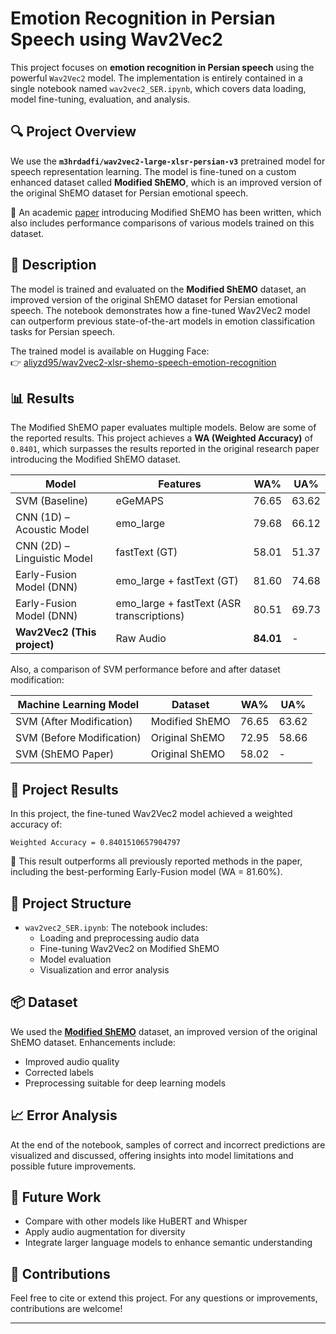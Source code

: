 # Emotion Recognition in Persian Speech using Wav2Vec2

This project focuses on **emotion recognition in Persian speech** using the powerful `Wav2Vec2` model. The implementation is entirely contained in a single notebook named `wav2vec2_SER.ipynb`, which covers data loading, model fine-tuning, evaluation, and analysis.

## 🔍 Project Overview

We use the **`m3hrdadfi/wav2vec2-large-xlsr-persian-v3`** pretrained model for speech representation learning. The model is fine-tuned on a custom enhanced dataset called **Modified ShEMO**, which is an improved version of the original ShEMO dataset for Persian emotional speech.

📄 An academic [paper](https://arxiv.org/abs/2211.09956) introducing Modified ShEMO has been written, which also includes performance comparisons of various models trained on this dataset.

## 📙 Description

The model is trained and evaluated on the **Modified ShEMO** dataset, an improved version of the original ShEMO dataset for Persian emotional speech. The notebook demonstrates how a fine-tuned Wav2Vec2 model can outperform previous state-of-the-art models in emotion classification tasks for Persian speech.

The trained model is available on Hugging Face:  
👉 [aliyzd95/wav2vec2-xlsr-shemo-speech-emotion-recognition](https://huggingface.co/aliyzd95/wav2vec2-xlsr-shemo-speech-emotion-recognition)

## 📊 Results

The Modified ShEMO paper evaluates multiple models. Below are some of the reported results. 
This project achieves a **WA (Weighted Accuracy)** of `0.8401`, which surpasses the results reported in the original research paper introducing the Modified ShEMO dataset.

| Model                             | Features                                 | WA%   | UA%   |
|----------------------------------|------------------------------------------|-------|-------|
| SVM (Baseline)              | eGeMAPS                                   | 76.65 | 63.62 |
| CNN (1D) – Acoustic Model        | emo_large                                 | 79.68 | 66.12 |
| CNN (2D) – Linguistic Model      | fastText (GT)                             | 58.01 | 51.37 |
| Early-Fusion Model (DNN)         | emo_large + fastText (GT)                 | 81.60 | 74.68 |
| Early-Fusion Model (DNN)         | emo_large + fastText (ASR transcriptions) | 80.51 | 69.73 |
| **Wav2Vec2 (This project)**      | Raw Audio                                    | **84.01**  |   -   |


Also, a comparison of SVM performance before and after dataset modification:

| Machine Learning Model | Dataset           | WA%   | UA%   |
|------------------------|--------------------|-------|-------|
| SVM (After Modification) | Modified ShEMO     | 76.65 | 63.62 |
| SVM (Before Modification)| Original ShEMO     | 72.95 | 58.66 |
| SVM (ShEMO Paper)   | Original ShEMO          | 58.02 |   -   |

## 🚀 Project Results

In this project, the fine-tuned Wav2Vec2 model achieved a weighted accuracy of:

```
Weighted Accuracy = 0.8401510657904797
```

🔹 This result outperforms all previously reported methods in the paper, including the best-performing Early-Fusion model (WA = 81.60%).

## 📁 Project Structure

- `wav2vec2_SER.ipynb`: The notebook includes:
  - Loading and preprocessing audio data
  - Fine-tuning Wav2Vec2 on Modified ShEMO
  - Model evaluation
  - Visualization and error analysis

## 📦 Dataset

We used the **[Modified ShEMO](https://github.com/aliyzd95/modified_shemo)** dataset, an improved version of the original ShEMO dataset. Enhancements include:

- Improved audio quality
- Corrected labels
- Preprocessing suitable for deep learning models

## 📈 Error Analysis

At the end of the notebook, samples of correct and incorrect predictions are visualized and discussed, offering insights into model limitations and possible future improvements.

## 🔮 Future Work

- Compare with other models like HuBERT and Whisper
- Apply audio augmentation for diversity
- Integrate larger language models to enhance semantic understanding

## 🤝 Contributions

Feel free to cite or extend this project. For any questions or improvements, contributions are welcome!

---

